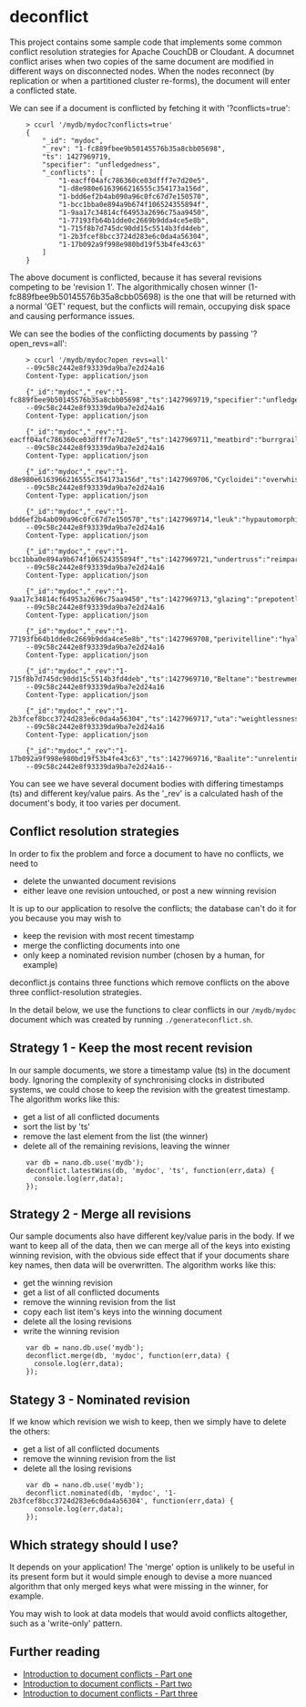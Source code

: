 # deconflict

This project contains some sample code that implements some common conflict resolution strategies for Apache CouchDB or Cloudant. A
documnet conflict arises when two copies of the same document are modified in different ways on disconnected nodes. When the nodes
reconnect (by replication or when a partitioned cluster re-forms), the document will enter a conflicted state.

We can see if a document is conflicted by fetching it with '?conflicts=true':

```
    > ccurl '/mydb/mydoc?conflicts=true'
    {
        "_id": "mydoc",
        "_rev": "1-fc889fbee9b50145576b35a8cbb05698",
        "ts": 1427969719,
        "specifier": "unfledgedness",
        "_conflicts": [
            "1-eacff04afc786360ce03dfff7e7d20e5",
            "1-d8e980e6163966216555c354173a156d",
            "1-bdd6ef2b4ab090a96c0fc67d7e150570",
            "1-bcc1bba0e894a9b674f106524355894f",
            "1-9aa17c34814cf64953a2696c75aa9450",
            "1-77193fb64b1dde0c2669b9dda4ce5e8b",
            "1-715f8b7d745dc90dd15c5514b3fd4deb",
            "1-2b3fcef8bcc3724d283e6c0da4a56304",
            "1-17b092a9f998e980bd19f53b4fe43c63"
        ]
    }
```

The above document is conflicted, because it has several revisions competing to be 'revision 1'. The algorithmically chosen winner (1-fc889fbee9b50145576b35a8cbb05698)
is the one that will be returned with a normal 'GET' request, but the conflicts will remain, occupying disk space and causing performance issues.

We can see the bodies of the conflicting documents by passing '?open_revs=all':

```
    > ccurl '/mydb/mydoc?open_revs=all'
    --09c58c2442e8f93339da9ba7e2d24a16
    Content-Type: application/json
    
    {"_id":"mydoc","_rev":"1-fc889fbee9b50145576b35a8cbb05698","ts":1427969719,"specifier":"unfledgedness"}
    --09c58c2442e8f93339da9ba7e2d24a16
    Content-Type: application/json
    
    {"_id":"mydoc","_rev":"1-eacff04afc786360ce03dfff7e7d20e5","ts":1427969711,"meatbird":"burrgrailer"}
    --09c58c2442e8f93339da9ba7e2d24a16
    Content-Type: application/json
    
    {"_id":"mydoc","_rev":"1-d8e980e6163966216555c354173a156d","ts":1427969706,"Cycloidei":"overwhisper"}
    --09c58c2442e8f93339da9ba7e2d24a16
    Content-Type: application/json
    
    {"_id":"mydoc","_rev":"1-bdd6ef2b4ab090a96c0fc67d7e150570","ts":1427969714,"leuk":"hypautomorphic"}
    --09c58c2442e8f93339da9ba7e2d24a16
    Content-Type: application/json
    
    {"_id":"mydoc","_rev":"1-bcc1bba0e894a9b674f106524355894f","ts":1427969721,"undertruss":"reimpart"}
    --09c58c2442e8f93339da9ba7e2d24a16
    Content-Type: application/json
    
    {"_id":"mydoc","_rev":"1-9aa17c34814cf64953a2696c75aa9450","ts":1427969713,"glazing":"prepotently"}
    --09c58c2442e8f93339da9ba7e2d24a16
    Content-Type: application/json
    
    {"_id":"mydoc","_rev":"1-77193fb64b1dde0c2669b9dda4ce5e8b","ts":1427969708,"perivitelline":"hyalophagia"}
    --09c58c2442e8f93339da9ba7e2d24a16
    Content-Type: application/json
    
    {"_id":"mydoc","_rev":"1-715f8b7d745dc90dd15c5514b3fd4deb","ts":1427969710,"Beltane":"bestrewment"}
    --09c58c2442e8f93339da9ba7e2d24a16
    Content-Type: application/json
    
    {"_id":"mydoc","_rev":"1-2b3fcef8bcc3724d283e6c0da4a56304","ts":1427969717,"uta":"weightlessness"}
    --09c58c2442e8f93339da9ba7e2d24a16
    Content-Type: application/json
    
    {"_id":"mydoc","_rev":"1-17b092a9f998e980bd19f53b4fe43c63","ts":1427969716,"Baalite":"unrelentingly"}
    --09c58c2442e8f93339da9ba7e2d24a16--
```

You can see we have several document bodies with differing timestamps (ts) and different key/value pairs. As the '_rev' is a calculated
hash of the document's body, it too varies per document.

## Conflict resolution strategies

In order to fix the problem and force a document to have no conflicts, we need to

* delete the unwanted document revisions
* either leave one revision untouched, or post a new winning revision

It is up to our application to resolve the conflicts; the database can't do it for you because you may wish to

* keep the revision with most recent timestamp
* merge the conflicting documents into one
* only keep a nominated revision number (chosen by a human, for example)

deconflict.js contains three functions which remove conflicts on the above three conflict-resolution strategies.

In the detail below, we use the functions to clear conflicts in our `/mydb/mydoc` document which was created by running `./generateconflict.sh`.

## Strategy 1 - Keep the most recent revision

In our sample documents, we store a timestamp value (ts) in the document body. Ignoring the complexity of synchronising clocks
in distributed systems, we could chose to keep the revision with the greatest timestamp. The algorithm works like this:

* get a list of all conflicted documents
* sort the list by 'ts'
* remove the last element from the list (the winner)
* delete all of the remaining revisions, leaving the winner
  
```
    var db = nano.db.use('mydb');
    deconflict.latestWins(db, 'mydoc', 'ts', function(err,data) {
      console.log(err,data);
    });
```

## Strategy 2 - Merge all revisions

Our sample documents also have different key/value paris in the body. If we want to keep all of the data, then we can merge 
all of the keys into existing winning revision, with the obvious side effect that if your documents share key names, then data 
will be overwritten. The algorithm works like this:

* get the winning revision
* get a list of all conflicted documents
* remove the winning revision from the list
* copy each list item's keys into the winning document
* delete all the losing revisions
* write the winning revision

```
    var db = nano.db.use('mydb');
    deconflict.merge(db, 'mydoc', function(err,data) {
      console.log(err,data);
    });
```

## Stategy 3 - Nominated revision

If we know which revision we wish to keep, then we simply have to delete the others:

* get a list of all conflicted documents
* remove the winning revision from the list
* delete all the losing revisions

```
    var db = nano.db.use('mydb');
    deconflict.nominated(db, 'mydoc', '1-2b3fcef8bcc3724d283e6c0da4a56304', function(err,data) {
      console.log(err,data);
    });
```

## Which strategy should I use?

It depends on your application! The 'merge' option is unlikely to be useful in its present form but it would simple enough to devise 
a more nuanced algorithm that only merged keys what were missing in the winner, for example. 

You may wish to look at data models that would avoid conflicts altogether, such as a 'write-only' pattern.

## Further reading

* [Introduction to document conflicts - Part one](https://cloudant.com/blog/introduction-to-document-conflicts-part-one/) 
* [Introduction to document conflicts - Part two](https://cloudant.com/blog/introduction-to-document-conflicts-part-two/) 
* [Introduction to document conflicts - Part three](https://cloudant.com/blog/introduction-to-document-conflicts-part-three/) 
